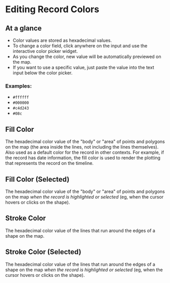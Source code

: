 # Editing Record Colors

## At a glance

  - Color values are stored as hexadecimal values.
  - To change a color field, click anywhere on the input and use the interactive color picker widget.
  - As you change the color, new value will be automatically previewed on the map.
  - If you want to use a specific value, just paste the value into the text input below the color picker.

### Examples:

  - `#ffffff`
  - `#000000`
  - `#c4d243`
  - `#08c`

## Fill Color

The hexadecimal color value of the "body" or "area" of points and polygons on the map (the area inside the lines, not including the lines themselves). Also used as a default color for the record in other contexts. For example, if the record has date information, the fill color is used to render the plotting that represents the record on the timeline.

## Fill Color (Selected)

The hexadecimal color value of the "body" or "area" of points and polygons on the map _when the record is highlighted or selected_ (eg, when the cursor hovers or clicks on the shape).

## Stroke Color

The hexadecimal color value of the lines that run around the edges of a shape on the map.

## Stroke Color (Selected)

The hexadecimal color value of the lines that run around the edges of a shape on the map _when the record is highlighted or selected_ (eg, when the cursor hovers or clicks on the shape).
